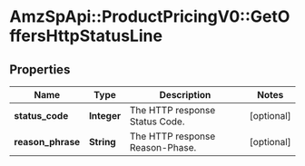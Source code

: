 # AmzSpApi::ProductPricingV0::GetOffersHttpStatusLine

## Properties
Name | Type | Description | Notes
------------ | ------------- | ------------- | -------------
**status_code** | **Integer** | The HTTP response Status Code. | [optional] 
**reason_phrase** | **String** | The HTTP response Reason-Phase. | [optional] 

